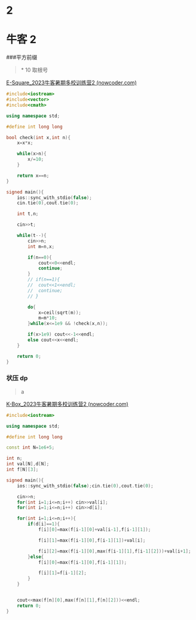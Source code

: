 # 2



# 牛客 2



###平方前缀

> \* 10 取根号

[E-Square_2023牛客暑期多校训练营2 (nowcoder.com)](https://ac.nowcoder.com/acm/contest/57356/E)

```c++
#include<iostream>
#include<vector>
#include<cmath>

using namespace std;

#define int long long 

bool check(int x,int n){
	x=x*x;

	while(x>n){
		x/=10;
	}

	return x==n;
}

signed main(){
	ios::sync_with_stdio(false);
	cin.tie(0),cout.tie(0);

	int t,n;

	cin>>t;

	while(t--){
		cin>>n;
		int m=n,x;

		if(n==0){
			cout<<0<<endl;
			continue;
		}
		// if(n==1){
		// 	cout<<1<<endl;
		// 	continue;
		// }

		do{
			x=ceil(sqrt(m));
			m=m*10;
		}while(x<=1e9 && !check(x,n));

		if(x>1e9) cout<<-1<<endl;
		else cout<<x<<endl;
	}

	return 0;
}
```



### 状压 dp

> a

[K-Box_2023牛客暑期多校训练营2 (nowcoder.com)](https://ac.nowcoder.com/acm/contest/57356/K)

```C++
#include<iostream>

using namespace std;

#define int long long 

const int N=1e6+5;

int n;
int val[N],d[N];
int f[N][3];

signed main(){
	ios::sync_with_stdio(false);cin.tie(0),cout.tie(0);

	cin>>n;
	for(int i=1;i<=n;i++) cin>>val[i];
	for(int i=1;i<=n;i++) cin>>d[i];

	for(int i=1;i<=n;i++){
		if(d[i]==1){
			f[i][0]=max(f[i-1][0]+val[i-1],f[i-1][1]);

			f[i][1]=max(f[i-1][0],f[i-1][1])+val[i];

			f[i][2]=max(f[i-1][0],max(f[i-1][1],f[i-1][2]))+val[i+1];
		}else{
			f[i][0]=max(f[i-1][0],f[i-1][1]);

			f[i][1]=f[i-1][2];
		}
	}


	cout<<max(f[n][0],max(f[n][1],f[n][2]))<<endl;
	return 0;
}
```

